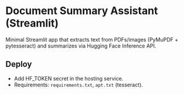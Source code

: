 # Document Summary Assistant (Streamlit)

Minimal Streamlit app that extracts text from PDFs/images (PyMuPDF + pytesseract) and summarizes via Hugging Face Inference API.

## Deploy
- Add HF_TOKEN secret in the hosting service.
- Requirements: `requirements.txt`, `apt.txt` (tesseract).
